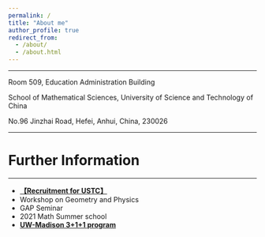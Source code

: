 ```yaml
---
permalink: /
title: "About me"
author_profile: true
redirect_from: 
  - /about/
  - /about.html
---
```

***
 Room 509, Education Administration Building  
 
 School of Mathematical Sciences, University of Science and Technology of China  
 
 No.96 Jinzhai Road, Hefei, Anhui, China, 230026


 
---

# Further Information

---

- **[【Recruitment for USTC】](https://employment.ustc.edu.cn/cn/indexnews.aspx?sign=635487875427187007#wcd)**
- Workshop on Geometry and Physics
- GAP Seminar
- 2021 Math Summer school
- **[UW-Madison 3+1+1 program](https://oic.ustc.edu.cn/?post_type=news&p=10154)**
